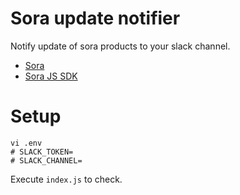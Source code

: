 # Sora update notifier

Notify update of sora products to your slack channel.

- [Sora](https://sora.shiguredo.jp/doc/RELEASE_NOTE.html)
- [Sora JS SDK](https://sora.shiguredo.jp/js-sdk-doc/release.html)


# Setup

```
vi .env
# SLACK_TOKEN=
# SLACK_CHANNEL=
```

Execute `index.js` to check.

